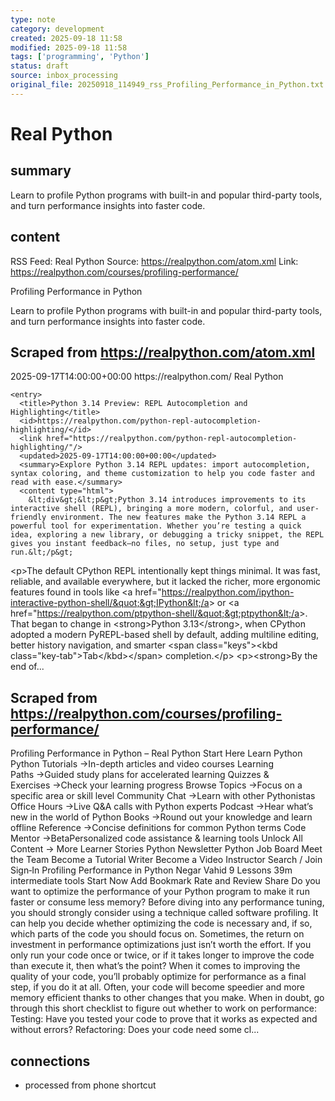 ```yaml
---
type: note
category: development
created: 2025-09-18 11:58
modified: 2025-09-18 11:58
tags: ['programming', 'Python']
status: draft
source: inbox_processing
original_file: 20250918_114949_rss_Profiling_Performance_in_Python.txt
---
```


# Real Python

## summary
Learn to profile Python programs with built-in and popular third-party tools, and turn performance insights into faster code.

## content
RSS Feed: Real Python
Source: https://realpython.com/atom.xml
Link: https://realpython.com/courses/profiling-performance/

Profiling Performance in Python

Learn to profile Python programs with built-in and popular third-party tools, and turn performance insights into faster code.

## Scraped from https://realpython.com/atom.xml
<?xml version="1.0" encoding="utf-8"?>
<feed xmlns="http://www.w3.org/2005/Atom">

  <title>Real Python</title>
  <link href="https://realpython.com/atom.xml" rel="self"/>
  <link href="https://realpython.com/"/>
  <updated>2025-09-17T14:00:00+00:00</updated>
  <id>https://realpython.com/</id>
  <author>
    <name>Real Python</name>
  </author>

  
    <entry>
      <title>Python 3.14 Preview: REPL Autocompletion and Highlighting</title>
      <id>https://realpython.com/python-repl-autocompletion-highlighting/</id>
      <link href="https://realpython.com/python-repl-autocompletion-highlighting/"/>
      <updated>2025-09-17T14:00:00+00:00</updated>
      <summary>Explore Python 3.14 REPL updates: import autocompletion, syntax coloring, and theme customization to help you code faster and read with ease.</summary>
      <content type="html">
        &lt;div&gt;&lt;p&gt;Python 3.14 introduces improvements to its interactive shell (REPL), bringing a more modern, colorful, and user-friendly environment. The new features make the Python 3.14 REPL a powerful tool for experimentation. Whether you’re testing a quick idea, exploring a new library, or debugging a tricky snippet, the REPL gives you instant feedback—no files, no setup, just type and run.&lt;/p&gt;
&lt;p&gt;The default CPython REPL intentionally kept things minimal. It was fast, reliable, and available everywhere, but it lacked the richer, more ergonomic features found in tools like &lt;a href=&quot;https://realpython.com/ipython-interactive-python-shell/&quot;&gt;IPython&lt;/a&gt; or &lt;a href=&quot;https://realpython.com/ptpython-shell/&quot;&gt;ptpython&lt;/a&gt;. That began to change in &lt;strong&gt;Python 3.13&lt;/strong&gt;, when CPython adopted a modern PyREPL-based shell by default, adding multiline editing, better history navigation, and smarter &lt;span class=&quot;keys&quot;&gt;&lt;kbd class=&quot;key-tab&quot;&gt;Tab&lt;/kbd&gt;&lt;/span&gt; completion.&lt;/p&gt;
&lt;p&gt;&lt;strong&gt;By the end of...


## Scraped from https://realpython.com/courses/profiling-performance/
Profiling Performance in Python – Real Python Start&nbsp;Here Learn Python Python Tutorials&nbsp;→In-depth articles and video courses Learning Paths&nbsp;→Guided study plans for accelerated learning Quizzes & Exercises&nbsp;→Check your learning progress Browse Topics&nbsp;→Focus on a specific area or skill level Community Chat&nbsp;→Learn with other Pythonistas Office Hours&nbsp;→Live Q&A calls with Python experts Podcast&nbsp;→Hear what’s new in the world of Python Books&nbsp;→Round out your knowledge and learn offline Reference&nbsp;→Concise definitions for common Python terms Code Mentor&nbsp;→BetaPersonalized code assistance &amp; learning tools Unlock All Content&nbsp;→ More Learner Stories Python Newsletter Python Job Board Meet the Team Become a Tutorial Writer Become a Video Instructor Search / Join Sign&#8209;In Profiling Performance in Python Negar Vahid 9&nbsp;Lessons 39m intermediate tools Start Now Add Bookmark Rate and Review Share Do you want to optimize the performance of your Python program to make it run faster or consume less memory? Before diving into any performance tuning, you should strongly consider using a technique called software profiling. It can help you decide whether optimizing the code is necessary and, if so, which parts of the code you should focus on. Sometimes, the return on investment in performance optimizations just isn&rsquo;t worth the effort. If you only run your code once or twice, or if it takes longer to improve the code than execute it, then what&rsquo;s the point? When it comes to improving the quality of your code, you&rsquo;ll probably optimize for performance as a final step, if you do it at all. Often, your code will become speedier and more memory efficient thanks to other changes that you make. When in doubt, go through this short checklist to figure out whether to work on performance: Testing: Have you tested your code to prove that it works as expected and without errors? Refactoring: Does your code need some cl...


## connections
- processed from phone shortcut
